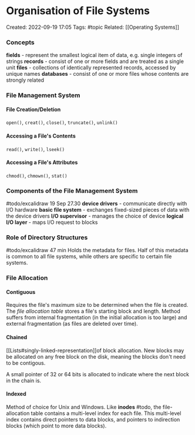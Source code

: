 # Organisation of File Systems
Created: 2022-09-19 17:05
Tags: #topic
Related: [[Operating Systems]]

### Concepts
**fields** - represent the smallest logical item of data, e.g. single integers of strings
**records** - consist of one or more fields and are treated as a single unit
**files** - collections of identically represented records, accessed by unique names
**databases** - consist of one or more files whose contents are strongly related

### File Management System
#### File Creation/Deletion
`open()`, `creat()`, `close()`, `truncate()`, `unlink()`

#### Accessing a File's Contents
`read()`, `write()`, `lseek()`

#### Accessing a File's Attributes
`chmod()`, `chmown()`, `stat()`

### Components of the File Management System
#todo/excalidraw 19 Sep 27.30
**device drivers** - communicate directly with I/O hardware
**basic file system** - exchanges fixed-sized pieces of data with the device drivers
**I/O supervisor** - manages the choice of device
**logical I/O layer** - maps I/O request to blocks

### Role of Directory Structures
#todo/excalidraw 47 min
Holds the metadata for files. Half of this metadata is common to all file systems, while others are specific to certain file systems.

### File Allocation
#### Contiguous
Requires the file's maximum size to be determined when the file is created.
The *file allocation table* stores a file's starting block and length.
Method suffers from internal fragmentation (in the initial allocation is too large) and external fragmentation (as files are deleted over time).

#### Chained
[[Lists#singly-linked-representation]]of block allocation. New blocks may be allocated on any free block on the disk, meaning the blocks don't need to be contigous.

A small pointer of 32 or 64 bits is allocated to indicate where the next block in the chain is.

#### Indexed
Method of choice for Unix and Windows. Like **inodes** #todo, the file-allocation table contains a multi-level index for each file.
This multi-level index contains direct pointers to data blocks, and pointers to indirection blocks (which point to more data blocks).
